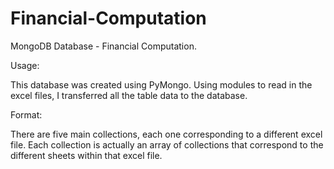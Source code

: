 # Financial-Computation
MongoDB Database - Financial Computation. 

Usage:

This database was created using PyMongo. Using modules to read in the excel files, I transferred all the table data to the database.

Format: 

There are five main collections, each one corresponding to a different excel file. Each collection is actually an array of collections that correspond to the different sheets within that excel file. 


